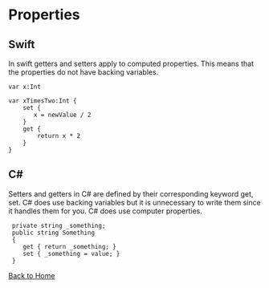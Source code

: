 # Properties
## Swift
In swift getters and setters apply to computed properties. This means that the properties do not have backing variables.

    var x:Int

    var xTimesTwo:Int {
        set {
           x = newValue / 2
        }
        get {
            return x * 2
        }
    }

## C#

Setters and getters in C# are defined by their corresponding keyword get, set. C# does use backing variables but it is unnecessary to write them since it handles them for you. C# does use computer properties.

     private string _something;
     public string Something
     {
        get { return _something; }
        set { _something = value; }
     }
     
     
     
[Back to Home](https://github.com/tljwvf/OOLanguageComparison/blob/master/README.md)
